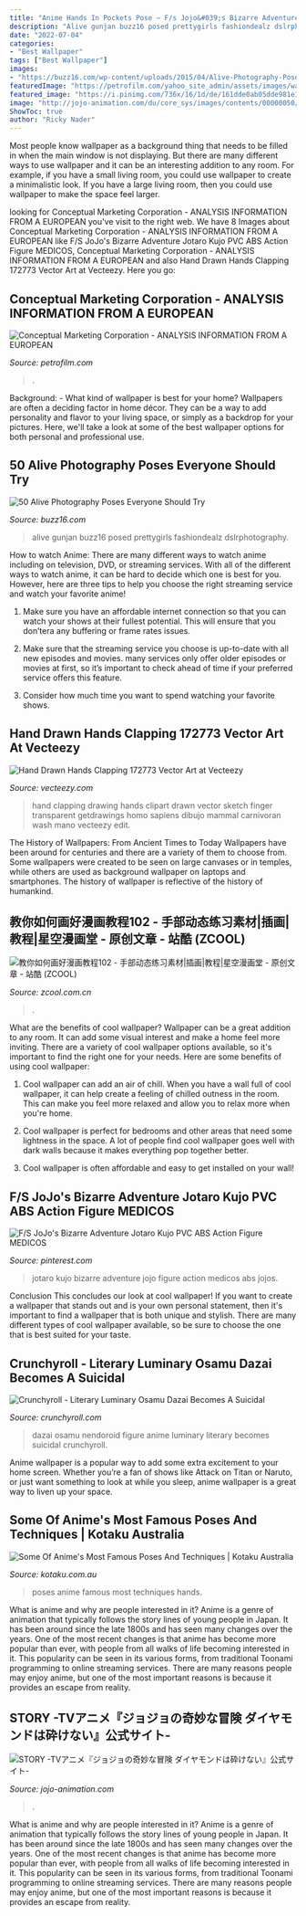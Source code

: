 ```yaml
---
title: "Anime Hands In Pockets Pose ~ F/s Jojo&#039;s Bizarre Adventure Jotaro Kujo Pvc Abs Action Figure Medicos"
description: "Alive gunjan buzz16 posed prettygirls fashiondealz dslrphotography"
date: "2022-07-04"
categories:
- "Best Wallpaper"
tags: ["Best Wallpaper"]
images:
- "https://buzz16.com/wp-content/uploads/2015/04/Alive-Photography-Poses-Everyone-Should-Try0361.jpg"
featuredImage: "https://petrofilm.com/yahoo_site_admin/assets/images/war_game_001B.356212454_std.jpg"
featured_image: "https://i.pinimg.com/736x/16/1d/de/161dde0ab05dde981e15353162e8134a--jotaro-kujo-jojos-bizarre-adventure.jpg"
image: "http://jojo-animation.com/du/core_sys/images/contents/00000050/block/00000153/00000283.jpg?1528678859"
ShowToc: true
author: "Ricky Nader"
---
```



Most people know wallpaper as a background thing that needs to be filled in when the main window is not displaying. But there are many different ways to use wallpaper and it can be an interesting addition to any room. For example, if you have a small living room, you could use wallpaper to create a minimalistic look. If you have a large living room, then you could use wallpaper to make the space feel larger.

	

		
looking for Conceptual Marketing Corporation - ANALYSIS INFORMATION FROM A EUROPEAN you've visit to the right web. We have 8 Images about Conceptual Marketing Corporation - ANALYSIS INFORMATION FROM A EUROPEAN like F/S JoJo&#039;s Bizarre Adventure Jotaro Kujo PVC ABS Action Figure MEDICOS, Conceptual Marketing Corporation - ANALYSIS INFORMATION FROM A EUROPEAN and also Hand Drawn Hands Clapping 172773 Vector Art at Vecteezy. Here you go:
		
    
## Conceptual Marketing Corporation - ANALYSIS INFORMATION FROM A EUROPEAN

<img loading=lazy src="https://petrofilm.com/yahoo_site_admin/assets/images/war_game_001B.356212454_std.jpg" onerror="this.onerror=null;this.src='https://tse1.mm.bing.net/th?id=OIP.GRLF2-BulsiSE1-Vb8NVswAAAA&amp;pid=15.1';" alt="Conceptual Marketing Corporation - ANALYSIS INFORMATION FROM A EUROPEAN">

_Source: petrofilm.com_

>. 

	

Background: - What kind of wallpaper is best for your home?
Wallpapers are often a deciding factor in home décor. They can be a way to add personality and flavor to your living space, or simply as a backdrop for your pictures. Here, we'll take a look at some of the best wallpaper options for both personal and professional use.

    
## 50 Alive Photography Poses Everyone Should Try

<img loading=lazy src="https://buzz16.com/wp-content/uploads/2015/04/Alive-Photography-Poses-Everyone-Should-Try0361.jpg" onerror="this.onerror=null;this.src='https://tse4.mm.bing.net/th?id=OIP.N2tDg7rcs6W2tlNyFwkM-wHaLH&amp;pid=15.1';" alt="50 Alive Photography Poses Everyone Should Try">

_Source: buzz16.com_

>alive gunjan buzz16 posed prettygirls fashiondealz dslrphotography. 

	

How to watch Anime: There are many different ways to watch anime including on television, DVD, or streaming services.
With all of the different ways to watch anime, it can be hard to decide which one is best for you. However, here are three tips to help you choose the right streaming service and watch your favorite anime!
1. Make sure you have an affordable internet connection so that you can watch your shows at their fullest potential. This will ensure that you don’tera any buffering or frame rates issues.

2. Make sure that the streaming service you choose is up-to-date with all new episodes and movies. many services only offer older episodes or movies at first, so it’s important to check ahead of time if your preferred service offers this feature.

3. Consider how much time you want to spend watching your favorite shows.

    
## Hand Drawn Hands Clapping 172773 Vector Art At Vecteezy

<img loading=lazy src="https://static.vecteezy.com/system/resources/previews/000/172/773/non_2x/vector-hand-drawn-hands-clapping.png" onerror="this.onerror=null;this.src='https://tse1.mm.bing.net/th?id=OIP.7tOipMLM_9Z7pkaZyNN60AHaDt&amp;pid=15.1';" alt="Hand Drawn Hands Clapping 172773 Vector Art at Vecteezy">

_Source: vecteezy.com_

>hand clapping drawing hands clipart drawn vector sketch finger transparent getdrawings homo sapiens dibujo mammal carnivoran wash mano vecteezy edit. 

	

The History of Wallpapers: From Ancient Times to Today
Wallpapers have been around for centuries and there are a variety of them to choose from. Some wallpapers were created to be seen on large canvases or in temples, while others are used as background wallpaper on laptops and smartphones. The history of wallpaper is reflective of the history of humankind.

    
## 教你如何画好漫画教程102 - 手部动态练习素材|插画|教程|星空漫画堂 - 原创文章 - 站酷 (ZCOOL)

<img loading=lazy src="https://img.zcool.cn/community/01ae0b59e02e1ba801204463ed0dc6.jpg" onerror="this.onerror=null;this.src='https://tse4.mm.bing.net/th?id=OIP.VYM_Y9anmp0Wz2YGjYXJsAHaKe&amp;pid=15.1';" alt="教你如何画好漫画教程102 - 手部动态练习素材|插画|教程|星空漫画堂 - 原创文章 - 站酷 (ZCOOL)">

_Source: zcool.com.cn_

>. 

	

What are the benefits of cool wallpaper?
Wallpaper can be a great addition to any room. It can add some visual interest and make a home feel more inviting. There are a variety of cool wallpaper options available, so it's important to find the right one for your needs. Here are some benefits of using cool wallpaper: 
1. Cool wallpaper can add an air of chill. When you have a wall full of cool wallpaper, it can help create a feeling of chilled outness in the room. This can make you feel more relaxed and allow you to relax more when you're home. 

2. Cool wallpaper is perfect for bedrooms and other areas that need some lightness in the space. A lot of people find cool wallpaper goes well with dark walls because it makes everything pop together better. 

3. Cool wallpaper is often affordable and easy to get installed on your wall!

    
## F/S JoJo&#039;s Bizarre Adventure Jotaro Kujo PVC ABS Action Figure MEDICOS

<img loading=lazy src="https://i.pinimg.com/736x/16/1d/de/161dde0ab05dde981e15353162e8134a--jotaro-kujo-jojos-bizarre-adventure.jpg" onerror="this.onerror=null;this.src='https://tse4.mm.bing.net/th?id=OIP.S3tkb5r9a1RMIoEPin-klQHaKA&amp;pid=15.1';" alt="F/S JoJo&#039;s Bizarre Adventure Jotaro Kujo PVC ABS Action Figure MEDICOS">

_Source: pinterest.com_

>jotaro kujo bizarre adventure jojo figure action medicos abs jojos. 

	

Conclusion
This concludes our look at cool wallpaper! If you want to create a wallpaper that stands out and is your own personal statement, then it's important to find a wallpaper that is both unique and stylish. There are many different types of cool wallpaper available, so be sure to choose the one that is best suited for your taste.

    
## Crunchyroll - Literary Luminary Osamu Dazai Becomes A Suicidal

<img loading=lazy src="http://img1.ak.crunchyroll.com/i/spire4/a6a549e2f48fb5d61a55aab70bf0469f1469533302_full.jpg" onerror="this.onerror=null;this.src='https://tse2.mm.bing.net/th?id=OIP.yhHG2ntzCnBsP3ui5G4hGwHaJ4&amp;pid=15.1';" alt="Crunchyroll - Literary Luminary Osamu Dazai Becomes A Suicidal">

_Source: crunchyroll.com_

>dazai osamu nendoroid figure anime luminary literary becomes suicidal crunchyroll. 

	

Anime wallpaper is a popular way to add some extra excitement to your home screen. Whether you’re a fan of shows like Attack on Titan or Naruto, or just want something to look at while you sleep, anime wallpaper is a great way to liven up your space.

    
## Some Of Anime&#039;s Most Famous Poses And Techniques | Kotaku Australia

<img loading=lazy src="http://i.kinja-img.com/gawker-media/image/upload/t_original/1283696860617911585.png" onerror="this.onerror=null;this.src='https://tse1.mm.bing.net/th?id=OIP.UoA0xtI7ciG9qbdt86x19wHaQq&amp;pid=15.1';" alt="Some Of Anime&#039;s Most Famous Poses And Techniques | Kotaku Australia">

_Source: kotaku.com.au_

>poses anime famous most techniques hands. 

	

What is anime and why are people interested in it?
Anime is a genre of animation that typically follows the story lines of young people in Japan. It has been around since the late 1800s and has seen many changes over the years. One of the most recent changes is that anime has become more popular than ever, with people from all walks of life becoming interested in it. This popularity can be seen in its various forms, from traditional Toonami programming to online streaming services. There are many reasons people may enjoy anime, but one of the most important reasons is because it provides an escape from reality.

    
## STORY -TVアニメ『ジョジョの奇妙な冒険 ダイヤモンドは砕けない』公式サイト-

<img loading=lazy src="http://jojo-animation.com/du/core_sys/images/contents/00000050/block/00000153/00000283.jpg?1528678859" onerror="this.onerror=null;this.src='https://tse3.mm.bing.net/th?id=OIP.3AF9gDxSSk3c7JJLV8B74QHaEK&amp;pid=15.1';" alt="STORY -TVアニメ『ジョジョの奇妙な冒険 ダイヤモンドは砕けない』公式サイト-">

_Source: jojo-animation.com_

>. 

	

What is anime and why are people interested in it?
Anime is a genre of animation that typically follows the story lines of young people in Japan. It has been around since the late 1800s and has seen many changes over the years. One of the most recent changes is that anime has become more popular than ever, with people from all walks of life becoming interested in it. This popularity can be seen in its various forms, from traditional Toonami programming to online streaming services. There are many reasons people may enjoy anime, but one of the most important reasons is because it provides an escape from reality.

